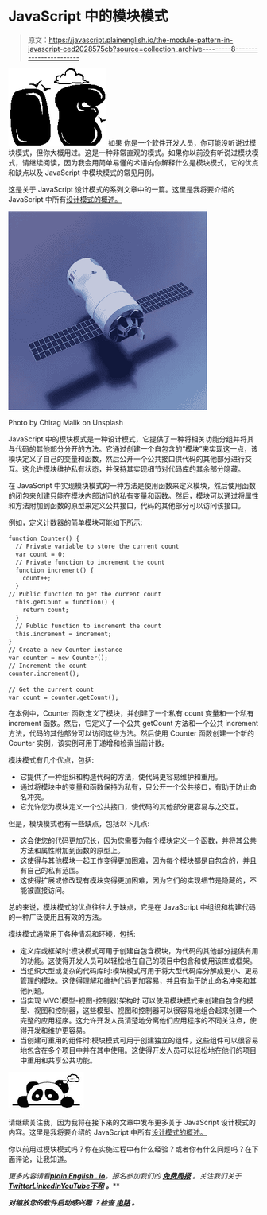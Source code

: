 # JavaScript 中的模块模式

> 原文：<https://javascript.plainenglish.io/the-module-pattern-in-javascript-ced2028575cb?source=collection_archive---------8----------------------->

![If](img/f1fd8e63e99afb2ca3b587fa93230cf0.png) 如果 你是一个软件开发人员，你可能没听说过模块模式，但你大概用过。这是一种非常直观的模式。如果你以前没有听说过模块模式，请继续阅读，因为我会用简单易懂的术语向你解释什么是模块模式，它的优点和缺点以及 JavaScript 中模块模式的常见用例。

这是关于 JavaScript 设计模式的系列文章中的一篇。这里是我将要介绍的 JavaScript 中所有[设计模式的概述。](https://pandaquests.medium.com/overview-of-design-patterns-in-javascript-27d14530397a)

![](img/773675c15f46e2e42f8d157531d9630a.png)

Photo by Chirag Malik on Unsplash

JavaScript 中的模块模式是一种设计模式，它提供了一种将相关功能分组并将其与代码的其他部分分开的方法。它通过创建一个自包含的“模块”来实现这一点，该模块定义了自己的变量和函数，然后公开一个公共接口供代码的其他部分进行交互。这允许模块维护私有状态，并保持其实现细节对代码库的其余部分隐藏。

在 JavaScript 中实现模块模式的一种方法是使用函数来定义模块，然后使用函数的闭包来创建只能在模块内部访问的私有变量和函数。然后，模块可以通过将属性和方法附加到函数的原型来定义公共接口，代码的其他部分可以访问该接口。

例如，定义计数器的简单模块可能如下所示:

```
function Counter() {
  // Private variable to store the current count
  var count = 0;
  // Private function to increment the count
  function increment() {
    count++;
  }
// Public function to get the current count
  this.getCount = function() {
    return count;
  }
  // Public function to increment the count
  this.increment = increment;
}
// Create a new Counter instance
var counter = new Counter();
// Increment the count
counter.increment();

// Get the current count
var count = counter.getCount(); 
```

在本例中，Counter 函数定义了模块，并创建了一个私有 count 变量和一个私有 increment 函数。然后，它定义了一个公共 getCount 方法和一个公共 increment 方法，代码的其他部分可以访问这些方法。然后使用 Counter 函数创建一个新的 Counter 实例，该实例可用于递增和检索当前计数。

模块模式有几个优点，包括:

*   它提供了一种组织和构造代码的方法，使代码更容易维护和重用。
*   通过将模块中的变量和函数保持为私有，只公开一个公共接口，有助于防止命名冲突。
*   它允许您为模块定义一个公共接口，使代码的其他部分更容易与之交互。

但是，模块模式也有一些缺点，包括以下几点:

*   这会使您的代码更加冗长，因为您需要为每个模块定义一个函数，并将其公共方法和属性附加到函数的原型上。
*   这使得与其他模块一起工作变得更加困难，因为每个模块都是自包含的，并且有自己的私有范围。
*   这使得扩展或修改现有模块变得更加困难，因为它们的实现细节是隐藏的，不能被直接访问。

总的来说，模块模式的优点往往大于缺点，它是在 JavaScript 中组织和构建代码的一种广泛使用且有效的方法。

模块模式通常用于各种情况和环境，包括:

*   定义库或框架时:模块模式可用于创建自包含模块，为代码的其他部分提供有用的功能。这使得开发人员可以轻松地在自己的项目中包含和使用该库或框架。
*   当组织大型或复杂的代码库时:模块模式可用于将大型代码库分解成更小、更易管理的模块。这使得理解和维护代码更加容易，并且有助于防止命名冲突和其他问题。
*   当实现 MVC(模型-视图-控制器)架构时:可以使用模块模式来创建自包含的模型、视图和控制器，这些模型、视图和控制器可以很容易地组合起来创建一个完整的应用程序。这允许开发人员清楚地分离他们应用程序的不同关注点，使得开发和维护更容易。
*   当创建可重用的组件时:模块模式可用于创建独立的组件，这些组件可以很容易地包含在多个项目中并在其中使用。这使得开发人员可以轻松地在他们的项目中重用和共享公共功能。

![](img/5c7fdb823e2c7f4190f716ff6bed224c.png)

请继续关注我，因为我将在接下来的文章中发布更多关于 JavaScript 设计模式的内容。这里是我将要介绍的 JavaScript 中所有[设计模式的概述。](https://pandaquests.medium.com/overview-of-design-patterns-in-javascript-27d14530397a)

你以前用过模块模式吗？你在实施过程中有什么经验？或者你有什么问题吗？在下面评论，让我知道。

*更多内容请看*[***plain English . io***](https://plainenglish.io/)*。报名参加我们的* [***免费周报***](http://newsletter.plainenglish.io/) *。关注我们关于*[***Twitter***](https://twitter.com/inPlainEngHQ)[***LinkedIn***](https://www.linkedin.com/company/inplainenglish/)*[***YouTube***](https://www.youtube.com/channel/UCtipWUghju290NWcn8jhyAw)*[***不和***](https://discord.gg/GtDtUAvyhW) ***。*****

*****对缩放您的软件启动感兴趣*** *？检查* [***电路***](https://circuit.ooo?utm=publication-post-cta) *。***